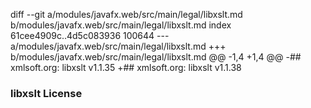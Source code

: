 diff --git a/modules/javafx.web/src/main/legal/libxslt.md b/modules/javafx.web/src/main/legal/libxslt.md
index 61cee4909c..4d5c083936 100644
--- a/modules/javafx.web/src/main/legal/libxslt.md
+++ b/modules/javafx.web/src/main/legal/libxslt.md
@@ -1,4 +1,4 @@
-## xmlsoft.org: libxslt v1.1.35
+## xmlsoft.org: libxslt v1.1.38
 
 ### libxslt License
 ```
